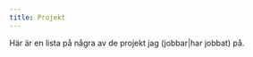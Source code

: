 ```yaml
---
title: Projekt
---
```


Här är en lista på några av de projekt jag (jobbar|har jobbat) på.

<!-- ## Denna hemsida (2024-nu) -->
<!---->
<!-- Jag har alltid velat ha en hemsida där jag kan samla allt jag har gjort. Det tog långt tid för mig att lista ut hur jag ville skapa den. Först skapade jag en hemsida med ren `HTML` och `CSS`, men märkte fort hur mycket repetivt arbete det var. Jag bestämde mig sedan för att använda en statisk-sida-generator, och började med `Eleventy`, men bytte sedan till `Jekyll`, men till sist `Hugo`. (Får se om jag byter igen...) -->
<!---->
<!-- ## [Ledigt](http://ledigt.samake.se) (2024-nu) -->
<!---->
<!-- Efter att ha skapat, och finslipat blev jag sugen på ännu ett projekt. Eftersom jag hade blivit lite mer bekväm med web-scraping så ville jag skapa en hemsida som visar vilka lokaler som är lediga _just nu_ på Linköpings universitet. -->
<!---->
<!---->
<!-- ## [Undervisningsnummer](http://un.samake.se) (2023-nu) -->
<!---->
<!-- En hemsida för att se antal passerade föreläsningar, lektioner m.m. som har passerat i en kurs på Linköpings universitet. -->
<!---->
<!-- Jag lärde mig väldigt mycket kring HTML, CSS och JavaScript när jag gjorde denna hemsida. Det var speciellt roligt att försöka pussla ihop hur `TimeEdit` fungerar och hur jag skulle kunna använda det för att räkna ut antal föreläsningar som har passerat. -->

